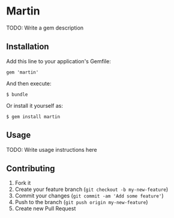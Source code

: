 # Martin

TODO: Write a gem description

## Installation

Add this line to your application's Gemfile:

    gem 'martin'

And then execute:

    $ bundle

Or install it yourself as:

    $ gem install martin

## Usage

TODO: Write usage instructions here

## Contributing

1. Fork it
2. Create your feature branch (`git checkout -b my-new-feature`)
3. Commit your changes (`git commit -am 'Add some feature'`)
4. Push to the branch (`git push origin my-new-feature`)
5. Create new Pull Request
